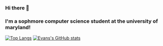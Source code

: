 ### Hi there 👋
### I'm a sophmore computer science student at the university of maryland!

[![Top Langs](https://github-readme-stats.vercel.app/api/top-langs/?username=evanmasiello)](https://github.com/anuraghazra/github-readme-stats) [![Evans's GitHub stats](https://github-readme-stats.vercel.app/api?username=evanmasiello)](https://github.com/anuraghazra/github-readme-stats)
<!--
**evanmasiello/evanmasiello** is a ✨ _special_ ✨ repository because its `README.md` (this file) appears on your GitHub profile.

Here are some ideas to get you started:

- 🔭 I’m currently working on ...
- 🌱 I’m currently learning ...
- 👯 I’m looking to collaborate on ...
- 🤔 I’m looking for help with ...
- 💬 Ask me about ...
- 📫 How to reach me: ...
- 😄 Pronouns: ...
- ⚡ Fun fact: ...
-->
